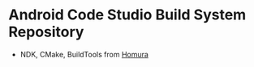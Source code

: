 # Android Code Studio Build System Repository

- NDK, CMake, BuildTools from [Homura](https://github.com/HomuHomu833)
